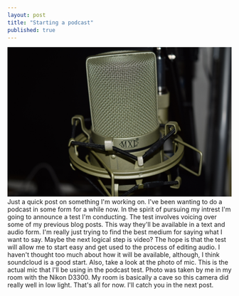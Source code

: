 ```yaml
---
layout: post
title: "Starting a podcast"
published: true
---
```



![picture of microphone](images/mic.JPG)
Just a quick post on something I'm working on. I've been wanting to do a podcast in some form for a while now. In the spirit of pursuing my intrest I'm going to announce a test I'm conducting. The test involves voicing over some of my previous blog posts. This way they'll be available in a text and audio form. I'm really just trying to find the best medium for saying what I want to say. Maybe the next logical step is video? The hope is that the test will allow me to start easy and get used to the process of editing audio. I haven't thought too much about how it will be available, although, I think soundcloud is a good start. Also, take a look at the photo of mic. This is the actual mic that I'll be using in the podcast test. Photo was taken by me in my room with the Nikon D3300. My room is basically a cave so this camera did really well in low light. That's all for now. I'll catch you in the next post.
